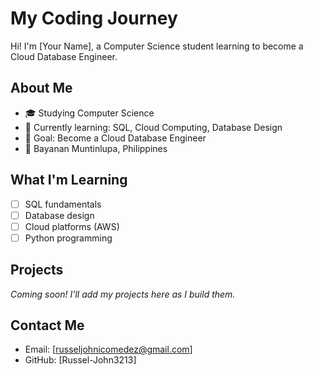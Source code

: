# My Coding Journey

Hi! I'm [Your Name], a Computer Science student learning to become a Cloud Database Engineer.

## About Me
- 🎓 Studying Computer Science 
- 🌱 Currently learning: SQL, Cloud Computing, Database Design
- 🎯 Goal: Become a Cloud Database Engineer
- 📍 Bayanan Muntinlupa, Philippines

## What I'm Learning
- [ ] SQL fundamentals
- [ ] Database design
- [ ] Cloud platforms (AWS)
- [ ] Python programming

## Projects
*Coming soon! I'll add my projects here as I build them.*

## Contact Me
- Email: [russeljohnicomedez@gmail.com]
- GitHub: [Russel-John3213]
